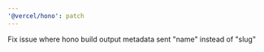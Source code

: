 ```yaml
---
'@vercel/hono': patch
---
```


Fix issue where hono build output metadata sent "name" instead of "slug"
